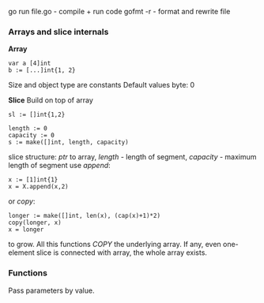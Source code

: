 go run file.go - compile + run code
gofmt -r  - format and rewrite file 


### Arrays and slice internals

**Array**
```golang
var a [4]int
b := [...]int{1, 2}
```
Size and object type are constants
Default values
byte: 0

**Slice**
Build on top of array
```
sl := []int{1,2}

length := 0
capacity := 0
s := make([]int, length, capacity)
```
slice structure: *ptr* to array, *length* - length of segment, *capacity* - maximum length of segment
use *append*:
```
x := [1]int{1}
x = X.append(x,2)
```
or *copy*:
```
longer := make([]int, len(x), (cap(x)+1)*2)
copy(longer, x)
x = longer
```
to grow. All this functions *COPY* the underlying array. 
If any, even one-element slice is connected with array, the whole array exists.

### Functions
Pass parameters by value.
